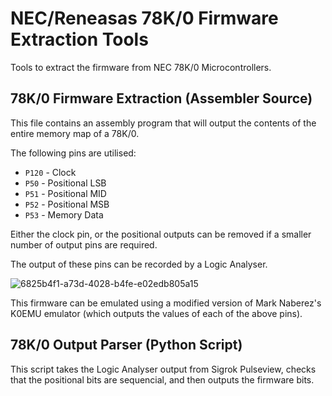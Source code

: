 # NEC/Reneasas 78K/0 Firmware Extraction Tools
Tools to extract the firmware from NEC 78K/0 Microcontrollers.

## 78K/0 Firmware Extraction (Assembler Source)
This file contains an assembly program that will output the contents of the entire memory map of a 78K/0.

The following pins are utilised:
- ```P120``` - Clock
- ```P50``` - Positional LSB
- ```P51``` - Positional MID
- ```P52``` - Positional MSB
- ```P53``` - Memory Data

Either the clock pin, or the positional outputs can be removed if a smaller number of output pins are required.

The output of these pins can be recorded by a Logic Analyser.

![6825b4f1-a73d-4028-b4fe-e02edb805a15](https://github.com/user-attachments/assets/fbf18e43-c0a0-47dc-801f-cf46ec88b499)

This firmware can be emulated using a modified version of Mark Naberez's K0EMU emulator (which outputs the values of each of the above pins).

## 78K/0 Output Parser (Python Script)

This script takes the Logic Analyser output from Sigrok Pulseview, checks that the positional bits are sequencial, and then outputs the firmware bits.

